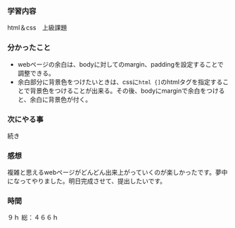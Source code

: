 ### 学習内容
html＆css　上級課題
### 分かったこと
- webページの余白は、bodyに対してのmargin、paddingを設定することで調整できる。
- 余白部分に背景色をつけたいときは、cssに`html {]`のhtmlタグを指定することで背景色をつけることが出来る。その後、bodyにmarginで余白をつけると、余白に背景色が付く。
### 次にやる事
続き
### 感想
複雑と思えるwebページがどんどん出来上がっていくのが楽しかったです。夢中になってやりました。明日完成させて、提出したいです。
### 時間
９ｈ
総：４６６ｈ
